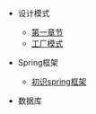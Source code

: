 - 设计模式

  - [第一章节](desgin-pattern/Java面试必备：手写单例模式.md)
  - [工厂模式](desgin-pattern/工厂模式超详解（代码示例）.md)


- Spring框架

  - [初识spring框架](spring/【10分钟学Spring】：（一）初识Spring框架.md)

- 数据库

